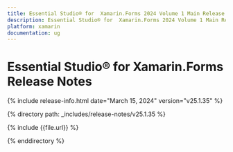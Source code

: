 ```yaml
---
title: Essential Studio® for  Xamarin.Forms 2024 Volume 1 Main Release Release Notes  
description: Essential Studio® for  Xamarin.Forms 2024 Volume 1 Main Release Release Notes  
platform: xamarin
documentation: ug
---
```


# Essential Studio® for  Xamarin.Forms  Release Notes  

{% include release-info.html date="March 15, 2024"  version="v25.1.35" %} 

{% directory path: _includes/release-notes/v25.1.35 %}

{% include {{file.url}} %}

{% enddirectory %}